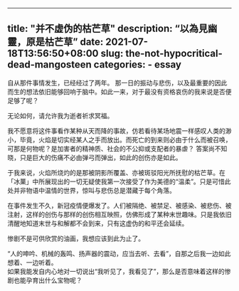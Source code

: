 
---
title: "并不虚伪的枯芒草"
description: “以為見幽靈，原是枯芒草”
date: 2021-07-18T13:56:50+08:00
slug: the-not-hypocritical-dead-mangosteen
categories:
    - essay
---

自从那件事情发生，已经经过了两年。
那一日的振动与悲伤，以及最重要的因此而生的想法依旧能够回响于脑中。如此一来，对于最没有资格哀伤的我来说是否便足够了呢？

无论如何，请允许我为逝者祈求冥福。

我不愿意将这件事看作某种从天而降的事故，仿若看待某场地震一样感叹人类的渺小，毕竟，火焰是切实经某人之手而放出。而死亡的到来则必由于什么而被召唤，可那是何物呢？是加害者的精神质、社会的不公抑或支配者的暴虐？
答案尚不知晓，只是巨大的伤痛不必由弹弓而弹出，如此的创伤亦是如此。

于我来说，火焰所烧灼的是那被阴影所覆盖、亦被斑驳阳光所抚慰的枯芒草。在「冰菓」中所展现出的一切无疑使我第一次接受了作为美德的“温柔”。只是可惜此处并非物语中温情的世界，惊叫与悲伤总是潜藏于每个角落。

在事件发生不久，新冠疫情便爆发了。人们被隔绝、被禁足、被感染、被悲伤、被注射，这样的创伤与那样的创伤相互映照，仿佛形成了某种末世趣味。只是我依旧清醒地知道末世与和解都不会到来，只有这虚伪的和平还会延续。

惨剧不是可供欣赏的油画，我想应该到此为止了。

“人的呻吟、机械的轰鸣、扬声器的震动，应当去听、去看”，自那之后我一边如此想着、一边听着。  
如果我能发自内心地对一切说出“我听见了，我看见了”，那么是否意味着这样的惨剧也能孕育出什么宝物呢？
